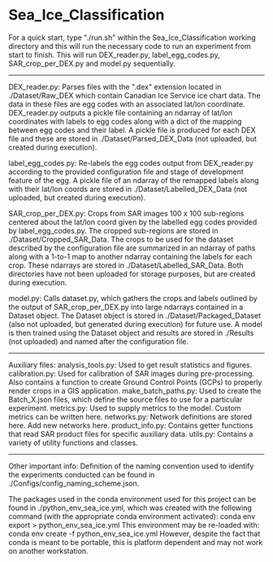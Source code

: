 # Sea_Ice_Classification

For a quick start, type "./run.sh" within the Sea_Ice_Classification working
directory and this will run the necessary code to run an experiment from start
to finish.
This will run DEX_reader.py, label_egg_codes.py, SAR_crop_per_DEX.py and
model.py sequentially.

--------------------------------------------------------------------------------

DEX_reader.py:
Parses files with the ".dex" extension located in ./Dataset/Raw_DEX which
contain Canadian Ice Service ice chart data. The data in these files are
egg codes with an associated lat/lon coordinate. DEX_reader.py outputs a pickle
file containing an ndarray of lat/lon coordinates with labels to egg codes
along with a dict of the mapping between egg codes and their label. A pickle
file is produced for each DEX file and these are stored in
./Dataset/Parsed_DEX_Data (not uploaded, but created during execution).

label_egg_codes.py:
Re-labels the egg codes output from DEX_reader.py according to the provided
configuration file and stage of development feature of the egg. A pickle file of
an ndarray of the remapped labels along with their lat/lon coords are stored in
./Dataset/Labelled_DEX_Data (not uploaded, but created during execution).

SAR_crop_per_DEX.py:
Crops from SAR images 100 x 100 sub-regions centered about the lat/lon coord
given by the labelled egg codes provided by label_egg_codes.py. The cropped
sub-regions are stored in ./Dataset/Cropped_SAR_Data. The crops to be used
for the dataset described by the configuration file are summarized in an ndarray
of paths along with a 1-to-1 map to another ndarray containing the labels for
each crop. These ndarrays are stored in ./Dataset/Labelled_SAR_Data. Both
directories have not been uploaded for storage purposes, but are created during
execution.

model.py:
Calls dataset.py, which gathers the crops and labels outlined by the output of
SAR_crop_per_DEX.py into large ndarrays contained in a Dataset object. The
Dataset object is stored in ./Dataset/Packaged_Dataset (also not uploaded, but
generated during execution) for future use. A model is then trained using the
Dataset object and results are stored in ./Results (not uploaded) and named
after the configuration file.

--------------------------------------------------------------------------------

Auxiliary files:
analysis_tools.py: Used to get result statistics and figures.
calibration.py: Used for calibration of SAR images during pre-processing. Also
    contains a function to create Ground Control Points (GCPs) to properly
    render crops in a GIS application.
make_batch_paths.py: Used to create the Batch_X.json files, which define the
    source files to use for a particular experiment.
metrics.py: Used to supply metrics to the model. Custom metrics can be written
    here.
networks.py: Network definitions are stored here. Add new networks here.
product_info.py: Contains getter functions that read SAR product files for
    specific auxiliary data.
utils.py: Contains a variety of utility functions and classes.

--------------------------------------------------------------------------------

Other important info:
Definition of the naming convention used to identify the experiments conducted
can be found in ./Configs/config_naming_scheme.json.

The packages used in the conda environment used for this project can be found
in ./python_env_sea_ice.yml, which was created with the following command (with
the appropriate conda environment activated):
conda env export > python_env_sea_ice.yml
This environment may be re-loaded with:
conda env create -f python_env_sea_ice.yml
However, despite the fact that conda is meant to be portable, this is platform
dependent and may not work on another workstation.
